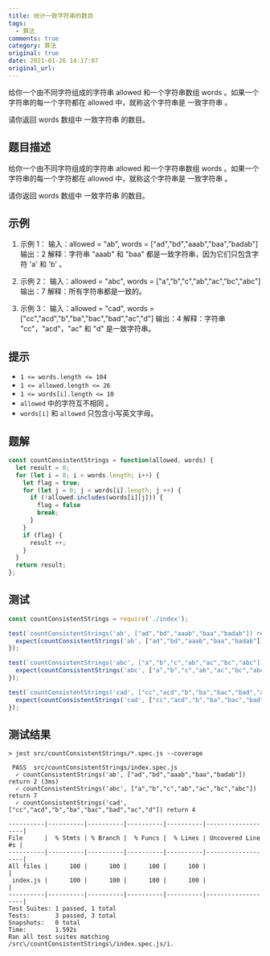 ```yaml
---
title: 统计一致字符串的数目
tags:
  - 算法
comments: true
category: 算法
original: true
date: 2021-01-26 14:17:07
original_url:
---
```

给你一个由不同字符组成的字符串 allowed 和一个字符串数组 words 。如果一个字符串的每一个字符都在 allowed 中，就称这个字符串是 一致字符串 。

请你返回 words 数组中 一致字符串 的数目。

<!-- more -->

## 题目描述
给你一个由不同字符组成的字符串 allowed 和一个字符串数组 words 。如果一个字符串的每一个字符都在 allowed 中，就称这个字符串是 一致字符串 。

请你返回 words 数组中 一致字符串 的数目。
## 示例

1. 示例 1：
输入：allowed = "ab", words = ["ad","bd","aaab","baa","badab"]
输出：2
解释：字符串 "aaab" 和 "baa" 都是一致字符串，因为它们只包含字符 'a' 和 'b' 。

2. 示例 2：
输入：allowed = "abc", words = ["a","b","c","ab","ac","bc","abc"]
输出：7
解释：所有字符串都是一致的。

3. 示例 3：
输入：allowed = "cad", words = ["cc","acd","b","ba","bac","bad","ac","d"]
输出：4
解释：字符串 "cc"，"acd"，"ac" 和 "d" 是一致字符串。

## 提示
- `1 <= words.length <= 104`
- `1 <= allowed.length <= 26`
- `1 <= words[i].length <= 10`
- `allowed` 中的字符互不相同 。
- `words[i]` 和 `allowed` 只包含小写英文字母。

## 题解
```js
const countConsistentStrings = function(allowed, words) {
  let result = 0;
  for (let i = 0; i < words.length; i++) {
    let flag = true;
    for (let j = 0; j < words[i].length; j ++) {
      if (!allowed.includes(words[i][j])) {
        flag = false
        break;
      }
    }
    if (flag) {
      result ++;
    }
  }
  return result;
};
```
## 测试
```js
const countConsistentStrings = require('./index');

test(`countConsistentStrings('ab', ["ad","bd","aaab","baa","badab"]) return 2`, () => {
  expect(countConsistentStrings('ab', ["ad","bd","aaab","baa","badab"])).toBe(2);
});

test(`countConsistentStrings('abc', ["a","b","c","ab","ac","bc","abc"]) return 7`, () => {
  expect(countConsistentStrings('abc', ["a","b","c","ab","ac","bc","abc"])).toBe(7);
});

test(`countConsistentStrings('cad', ["cc","acd","b","ba","bac","bad","ac","d"]) return 4`, () => {
  expect(countConsistentStrings('cad', ["cc","acd","b","ba","bac","bad","ac","d"])).toBe(4);
});
```
## 测试结果
```shell
> jest src/countConsistentStrings/*.spec.js --coverage

 PASS  src/countConsistentStrings/index.spec.js
  ✓ countConsistentStrings('ab', ["ad","bd","aaab","baa","badab"]) return 2 (3ms)
  ✓ countConsistentStrings('abc', ["a","b","c","ab","ac","bc","abc"]) return 7
  ✓ countConsistentStrings('cad', ["cc","acd","b","ba","bac","bad","ac","d"]) return 4

----------|----------|----------|----------|----------|-------------------|
File      |  % Stmts | % Branch |  % Funcs |  % Lines | Uncovered Line #s |
----------|----------|----------|----------|----------|-------------------|
All files |      100 |      100 |      100 |      100 |                   |
 index.js |      100 |      100 |      100 |      100 |                   |
----------|----------|----------|----------|----------|-------------------|
Test Suites: 1 passed, 1 total
Tests:       3 passed, 3 total
Snapshots:   0 total
Time:        1.592s
Ran all test suites matching /src\/countConsistentStrings\/index.spec.js/i.
```